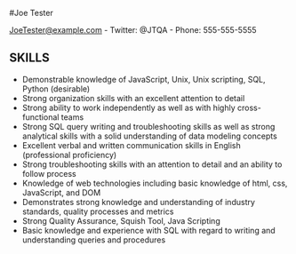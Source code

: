 #Joe Tester

JoeTester@example.com - 
Twitter: @JTQA - 
Phone: 555-555-5555


SKILLS
---------

* Demonstrable knowledge of JavaScript, Unix, Unix scripting, SQL, Python (desirable)
* Strong organization skills with an excellent attention to detail
* Strong ability to work independently as well as with highly cross-functional teams
* Strong SQL query writing and troubleshooting skills as well as strong analytical skills with a solid understanding of data modeling concepts
* Excellent verbal and written communication skills in English (professional proficiency)
* Strong troubleshooting skills with an attention to detail and an ability to follow process
* Knowledge of web technologies including basic knowledge of html, css, JavaScript, and DOM
* Demonstrates strong knowledge and understanding of industry standards, quality processes and metrics
* Strong Quality Assurance, Squish Tool, Java Scripting
* Basic knowledge and experience with SQL with regard to writing and understanding queries and procedures
